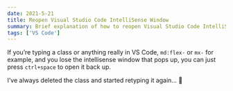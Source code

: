 ```yaml
---
date: 2021-5-21
title: Reopen Visual Studio Code IntelliSense Window
summary: Brief explanation of how to reopen Visual Studio Code IntelliSense Window if it closes on you accidently
tags: ['VS Code']
---
```


If you’re typing a class or anything really in VS Code, `md:flex-` or `mx-` for example, and you lose the intellisense window that pops up, you can just press `ctrl+space` to open it back up.

I’ve always deleted the class and started retyping it again... 🤯
